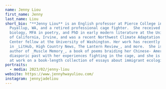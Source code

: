 ```yaml
---
name: Jenny Liou
first_name: Jenny
last_name: Liou
short_bio: "**Jenny Liou** is an English professor at Pierce College in
  Puyallup, WA, and a retired professional cage fighter.  She received  a BS in
  biology, MFA in poetry, and PhD in early modern literature at the University
  of California, Irvine, and was a recent Northwest Climate Adaptation Science
  Center fellow at the University of Washington. Her work has recently appeared
  in _LitHub, High Country News, The Lantern Review_, and more.  She is the
  author of _Muscle Memory_, a book of poems braiding her Chinese- American's
  diasporic past with her experiences fighting in the cage, and she is currently
  at work on a book-length collection of essays about immigrant ecologies."
portraits:
  - media: 2023/02/jenny-liou
website: https://www.jennyhwayuliou.com/
instagram: jennyjadeliou
---
```

